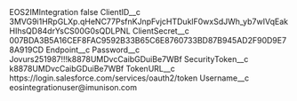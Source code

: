 <?xml version="1.0" encoding="UTF-8"?>
<CustomMetadata xmlns="http://soap.sforce.com/2006/04/metadata" xmlns:xsi="http://www.w3.org/2001/XMLSchema-instance" xmlns:xsd="http://www.w3.org/2001/XMLSchema">
    <label>EOS2IMIntegration</label>
    <protected>false</protected>
    <values>
        <field>ClientID__c</field>
        <value xsi:type="xsd:string">3MVG9i1HRpGLXp.qHeNC77PsfnKJnpFvjcHTDuklF0wxSdJWh_yb7wIVqEakHIhsQD84drYsCS00G0sQDLPNL</value>
    </values>
    <values>
        <field>ClientSecret__c</field>
        <value xsi:type="xsd:string">007BDA3B5A16CEF8FAC9592B33B65C6E8760733BD87B945AD2F90D9E78A919CD</value>
    </values>
    <values>
        <field>Endpoint__c</field>
        <value xsi:nil="true"/>
    </values>
    <values>
        <field>Password__c</field>
        <value xsi:type="xsd:string">Jovurs251987!!!k8878UMDvcCaibGDuiBe7WBf</value>
    </values>
    <values>
        <field>SecurityToken__c</field>
        <value xsi:type="xsd:string">k8878UMDvcCaibGDuiBe7WBf</value>
    </values>
    <values>
        <field>TokenURL__c</field>
        <value xsi:type="xsd:string">https://login.salesforce.com/services/oauth2/token</value>
    </values>
    <values>
        <field>Username__c</field>
        <value xsi:type="xsd:string">eosintegrationuser@imunison.com</value>
    </values>
</CustomMetadata>
